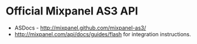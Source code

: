 Official Mixpanel AS3 API
=========================

 * ASDocs - http://mixpanel.github.com/mixpanel-as3/
 * http://mixpanel.com/api/docs/guides/flash for integration instructions.

